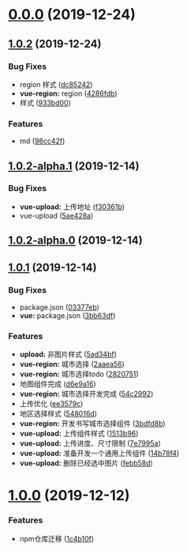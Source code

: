 # [0.0.0](https://github.com/halobear/npm-packages/compare/v1.0.2...v0.0.0) (2019-12-24)



## [1.0.2](https://github.com/halobear/npm-packages/compare/v1.0.2-alpha.1...v1.0.2) (2019-12-24)


### Bug Fixes

* region 样式 ([dc85242](https://github.com/halobear/npm-packages/commit/dc85242476c2b1f3eecfb18e3f752f3e4e179968))
* **vue-region:** region ([4286fdb](https://github.com/halobear/npm-packages/commit/4286fdb8fd55b0ccc06208d92ff76e7fed932e9f))
* 样式 ([933bd00](https://github.com/halobear/npm-packages/commit/933bd000ed68ea496923be11997ba641a8f44dd9))


### Features

* md ([98cc42f](https://github.com/halobear/npm-packages/commit/98cc42fefefa91955614764ee684b37bd04e3921))



## [1.0.2-alpha.1](https://github.com/halobear/npm-packages/compare/v1.0.2-alpha.0...v1.0.2-alpha.1) (2019-12-14)


### Bug Fixes

* **vue-upload:** 上传地址 ([f30361b](https://github.com/halobear/npm-packages/commit/f30361b9199cca7c945e49b92a8309b84e9b1659))
* vue-upload ([5ae428a](https://github.com/halobear/npm-packages/commit/5ae428afa9027efdd326e237486a06bcab06c593))



## [1.0.2-alpha.0](https://github.com/halobear/npm-packages/compare/v1.0.1...v1.0.2-alpha.0) (2019-12-14)



## [1.0.1](https://github.com/halobear/npm-packages/compare/v1.0.0...v1.0.1) (2019-12-14)


### Bug Fixes

* package.json ([03377eb](https://github.com/halobear/npm-packages/commit/03377eb2e59aec1bf3e0e75608478225eefd03e2))
* **vue:** package.json ([3bb63df](https://github.com/halobear/npm-packages/commit/3bb63dfe3de2324b9bf3c9f352f086b32af6843a))


### Features

* **upload:** 非图片样式 ([5ad34bf](https://github.com/halobear/npm-packages/commit/5ad34bf3d534ace483779e4b6d4d6aa72ebf727a))
* **vue-region:** 城市选择 ([2aaea56](https://github.com/halobear/npm-packages/commit/2aaea563b5492ff109973959e67d6c79522c412b))
* **vue-region:** 城市选择todo ([2820751](https://github.com/halobear/npm-packages/commit/28207513ecec496ae33479225ae0e711900b5644))
* 地图组件完成 ([d6e9a16](https://github.com/halobear/npm-packages/commit/d6e9a16fb5796622808195e6d71483fade710142))
* **vue-region:** 城市选择开发完成 ([54c2992](https://github.com/halobear/npm-packages/commit/54c29921b1efb058073990a484ac86d19176666a))
* 上传优化 ([ee3579c](https://github.com/halobear/npm-packages/commit/ee3579c77ef876c19c43cc30a28d127cb95753a6))
* 地区选择样式 ([548016d](https://github.com/halobear/npm-packages/commit/548016db2f1253bde34e90cec52f2be9d894abab))
* **vue-region:** 开发书写城市选择组件 ([3bdfd8b](https://github.com/halobear/npm-packages/commit/3bdfd8b95c0b8292d7941fcb034f9233d35d9c48))
* **vue-upload:** 上传组件样式 ([1513b96](https://github.com/halobear/npm-packages/commit/1513b96ebc10af72da9a35e2a3b3f4fc8b8dd7dd))
* **vue-upload:** 上传进度、尺寸限制 ([7e7995a](https://github.com/halobear/npm-packages/commit/7e7995ac7f904ee74bbff67baa2f798994d00111))
* **vue-upload:** 准备开发一个通用上传组件 ([14b78f4](https://github.com/halobear/npm-packages/commit/14b78f4eb49dc7ef6b606e8062492d748dd67502))
* **vue-upload:** 删除已经选中图片 ([febb58d](https://github.com/halobear/npm-packages/commit/febb58ddd7ffd00e5d5edc8e4180183214fd0e32))



# [1.0.0](https://github.com/halobear/npm-packages/compare/1c4b10f402b3d601be9a4cf062b99c025b50c5a7...v1.0.0) (2019-12-12)


### Features

* npm仓库迁移 ([1c4b10f](https://github.com/halobear/npm-packages/commit/1c4b10f402b3d601be9a4cf062b99c025b50c5a7))



